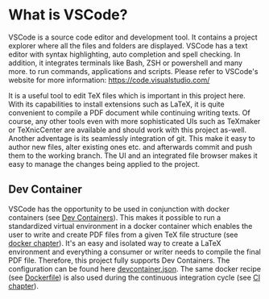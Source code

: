 # What is VSCode?
VSCode is a source code editor and development tool.
It contains a project explorer where all the files and folders are displayed.
VSCode has a text editor with syntax highlighting, auto completion and spell checking.
In addition, it integrates terminals like Bash, ZSH or powershell and many more. 
to run commands, applications and scripts.
Please refer to VSCode's website for more information: https://code.visualstudio.com/

It is a useful tool to edit TeX files which is important in this project here.
With its capabilities to install extensions such as LaTeX, it is quite convenient to compile a PDF document while continuing writing texts.
Of course, any other tools even with more sophisticated UIs such as TeXmaker or TeXnicCenter are available and should work with this project as-well.
Another adventage is its seamlessly integration of git.
This make it easy to author new files, alter existing ones etc. and afterwards commit and push them to the working branch.
The UI and an integrated file browser makes it easy to manage the changes being applied to the project.

## Dev Container
VSCode has the opportunity to be used in conjunction with docker containers 
(see [Dev Containers](https://code.visualstudio.com/docs/devcontainers/containers)).
This makes it possible to run a standardized virtual environment in a docker container which enables the user to write and create PDF files from a given TeX file structure (see [docker chapter](../container/README.md)).
It's an easy and isolated way to create a LaTeX environment and everything a consumer or writer
needs to compile the final PDF file.
Therefore, this project fully supports Dev Containers. 
The configuration can be found here [devcontainer.json](../.devcontainer/devcontainer.json). 
The same docker recipe (see [Dockerfile](../container/Dockerfile)) is also used during the continuous integration cycle (see [CI chapter](continuous-integration.md)).
